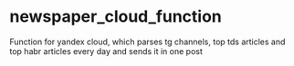 # newspaper_cloud_function

Function for yandex cloud, which parses tg channels, top tds articles and top habr articles every day and sends it in one post
